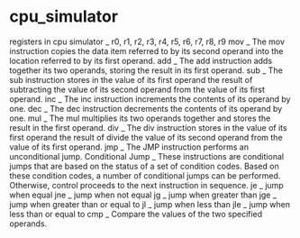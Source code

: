 # cpu_simulator
registers in cpu simulator _ r0, r1, r2, r3, r4, r5, r6, r7, r8, r9
mov _ The mov instruction copies the data item referred to by its second operand into the location referred to by its first operand.
add _ The add instruction adds together its two operands, storing the result in its first operand.
sub _ The sub instruction stores in the value of its first operand the result of subtracting the value of its second operand from the value of its first operand.
inc _ The inc instruction increments the contents of its operand by one.
dec _ The dec instruction decrements the contents of its operand by one.
mul _ The mul multiplies its two operands together and stores the result in the first operand.
div _ The div instruction stores in the value of its first operand the result of divide the value of its second operand from the value of its first operand. 
jmp _ The JMP instruction performs an unconditional jump. 
Conditional Jump _ These instructions are conditional jumps that are based on the status of a set of condition codes. Based on these condition codes, a number of conditional jumps can be performed. Otherwise, control proceeds to the next instruction in sequence.
    je  _ jump when equal
    jne _ jump when not equal
    jg  _ jump when greater than
    jge _ jump when greater than or equal to
    jl  _ jump when less than
    jle _ jump when less than or equal to
cmp _ Compare the values of the two specified operands.
